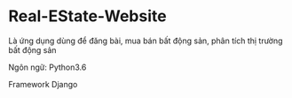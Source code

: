 # Real-EState-Website
Là ứng dụng dùng để đăng bài, mua bán bất động sản, phân tích thị trường bất động sản

Ngôn ngữ: Python3.6

Framework Django




